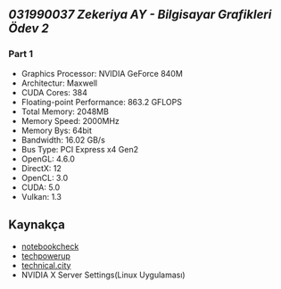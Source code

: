 ## ***031990037 Zekeriya AY - Bilgisayar Grafikleri Ödev 2***

### Part 1
- Graphics Processor: NVIDIA GeForce 840M
- Architectur: Maxwell
- CUDA Cores: 384
- Floating-point Performance: 863.2 GFLOPS
- Total Memory: 2048MB
- Memory Speed: 2000MHz
- Memory Bys: 64bit
- Bandwidth: 16.02 GB/s
- Bus Type: PCI Express x4 Gen2
- OpenGL: 4.6.0
- DirectX: 12
- OpenCL: 3.0
- CUDA: 5.0
- Vulkan: 1.3


## Kaynakça
- [notebookcheck](https://www.notebookcheck.net/NVIDIA-GeForce-840M.105681.0.html)
- [techpowerup](https://www.techpowerup.com/gpu-specs/geforce-840m.c2539)
- [technical.city](https://technical.city/en/video/GeForce-840M)
- NVIDIA X Server Settings(Linux Uygulaması)